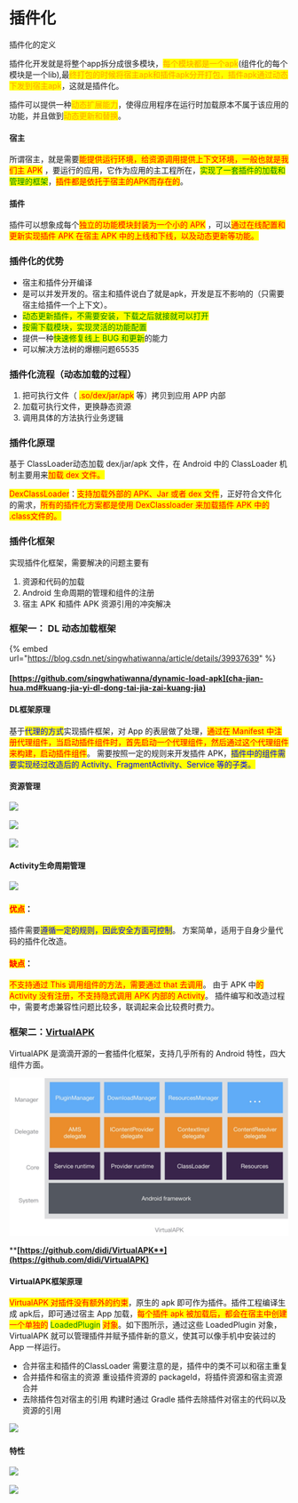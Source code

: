 # 插件化

插件化的定义

插件化开发就是将整个app拆分成很多模块，<mark style="color:orange;">每个模块都是一个apk</mark>(组件化的每个模块是一个lib),最<mark style="color:orange;">终打包的时候将宿主apk和插件apk分开打包，插件apk通过动态下发到宿主apk</mark>，这就是插件化。

插件可以提供一种<mark style="color:orange;">动态扩展能力</mark>，使得应用程序在运行时加载原本不属于该应用的功能，并且做到<mark style="color:orange;">动态更新和替换</mark>。

#### 宿主

所谓宿主，就是需要<mark style="color:red;">能提供运行环境，给资源调用提供上下文环境，一般也就是我们主 APK</mark> ，要运行的应用，它作为应用的主工程所在，<mark style="color:green;">实现了一套插件的加载和管理的框架</mark>，<mark style="color:red;">插件都是依托于宿主的APK而存在的</mark>。

#### 插件

插件可以想象成每个<mark style="color:red;">独立的功能模块封装为一个小的 APK</mark> ，可以<mark style="color:red;">通过在线配置和更新实现插件 APK 在宿主 APK 中的上线和下线，以及动态更新等功能。</mark>

### 插件化的优势

* 宿主和插件分开编译
* 是可以并发开发的。宿主和插件说白了就是apk，开发是互不影响的（只需要宿主给插件一个上下文）。
* <mark style="color:green;">动态更新插件，不需要安装，下载之后就接就可以打开</mark>
* <mark style="color:green;">按需下载模块，实现灵活的功能配置</mark>
* 提供一种<mark style="color:green;">快速修复线上 BUG 和更新</mark>的能力
* 可以解决方法树的爆棚问题65535

### 插件化流程（动态加载的过程）

1. 把可执行文件（ <mark style="color:red;">.so/dex/jar/apk</mark> 等）拷贝到应用 APP 内部
2. 加载可执行文件，更换静态资源
3. 调用具体的方法执行业务逻辑

### 插件化原理

基于 ClassLoader动态加载 dex/jar/apk 文件，在 Android 中的 ClassLoader 机制主要用来<mark style="color:red;">加载 dex 文件。</mark>

<mark style="color:red;">DexClassLoader</mark>：<mark style="color:red;">支持加载外部的 APK、Jar 或者 dex 文件</mark>，正好符合文件化的需求，<mark style="color:red;">所有的插件化方案都是使用 DexClassloader 来加载插件 APK 中的 .class文件的。</mark>

### 插件化框架

实现插件化框架，需要解决的问题主要有

1. 资源和代码的加载
2. Android 生命周期的管理和组件的注册
3. 宿主 APK 和插件 APK 资源引用的冲突解决

### 框架一： **DL 动态加载框架**

{% embed url="https://blog.csdn.net/singwhatiwanna/article/details/39937639" %}

#### [https://github.com/singwhatiwanna/dynamic-load-apk](cha-jian-hua.md#kuang-jia-yi-dl-dong-tai-jia-zai-kuang-jia)

#### DL框架原理

基于<mark style="color:blue;">代理的方式</mark>实现插件框架，对 App 的表层做了处理，<mark style="color:red;">通过在 Manifest 中注册代理组件，当启动插件组件时，首先启动一个代理组件，然后通过这个代理组件来构建，启动插件组件</mark>。 需要按照一定的规则来开发插件 APK，<mark style="color:blue;">插件中的组件需要实现经过改造后的 Activity、FragmentActivity、Service 等的子类。</mark>&#x20;

#### 资源管理

![](<../.gitbook/assets/微信截图\_1 (1).png>)

![](../.gitbook/assets/微信截图\_2.png)

![](../.gitbook/assets/微信截图\_3.png)

#### Activity生命周期管理

![](../.gitbook/assets/微信截图\_20220207155447.png)

#### <mark style="color:red;">优点</mark>：

插件需要<mark style="color:blue;">遵循一定的规则，因此安全方面可控制</mark>。 方案简单，适用于自身少量代码的插件化改造。&#x20;

#### <mark style="color:red;">缺点</mark>：

<mark style="color:red;">不支持通过 This 调用组件的方法，需要通过 that 去调用</mark>。 由于 APK 中<mark style="color:red;">的 Activity 没有注册，不支持隐式调用 APK 内部的 Activity</mark>。 插件编写和改造过程中，需要考虑兼容性问题比较多，联调起来会比较费时费力。



### 框架二：[VirtualAPK](https://links.jianshu.com/go?to=https%3A%2F%2Fgithub.com%2Fdidi%2FVirtualAPK)

VirtualAPK 是滴滴开源的一套插件化框架，支持几乎所有的 Android 特性，四大组件方面。

![](../.gitbook/assets/apk.png)

****[**https://github.com/didi/VirtualAPK**](https://github.com/didi/VirtualAPK)****

#### VirtualAPK框架原理

<mark style="color:red;">VirtualAPK 对插件没有额外的约束</mark>，原生的 apk 即可作为插件。插件工程编译生成 apk后，即可通过宿主 App 加载，<mark style="color:red;">每个插件 apk 被加载后，都会在宿主中创建一个单独的</mark> <mark style="color:green;">LoadedPlugin</mark> <mark style="color:red;">对象</mark>。如下图所示，通过这些 LoadedPlugin 对象，VirtualAPK 就可以管理插件并赋予插件新的意义，使其可以像手机中安装过的 App 一样运行。

* 合并宿主和插件的ClassLoader 需要注意的是，插件中的类不可以和宿主重复&#x20;
* 合并插件和宿主的资源 重设插件资源的 packageId，将插件资源和宿主资源合并&#x20;
* 去除插件包对宿主的引用 构建时通过 Gradle 插件去除插件对宿主的代码以及资源的引用

![](../.gitbook/assets/微信截图\_20220210151817.png)

#### 特性

![](../.gitbook/assets/微信截图\_20220214100504.png)

![](../.gitbook/assets/微信截图\_20220214100533.png)













